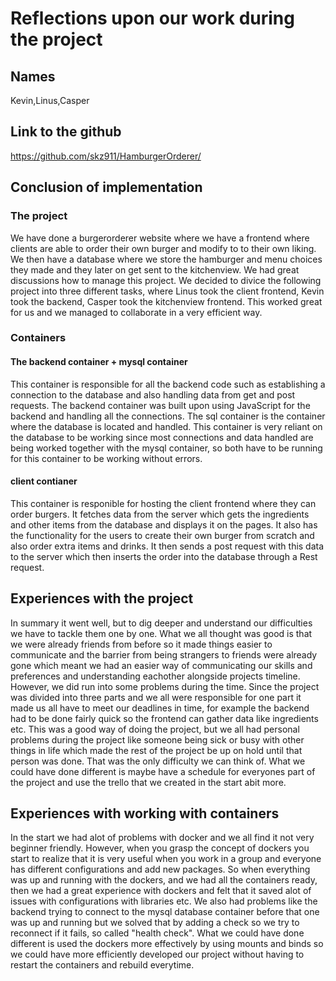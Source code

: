 # Reflections upon our work during the project

## Names

Kevin,Linus,Casper

## Link to the github

https://github.com/skz911/HamburgerOrderer/

## Conclusion of implementation

### The project 
We have done a burgerorderer website where we have a frontend where clients are able to order their own burger and modify to to their own liking. We then have a database
where we store the hamburger and menu choices they made and they later on get sent to the kitchenview. We had great discussions how to manage this project. We decided to
divice the following project into three different tasks, where Linus took the client frontend, Kevin took the backend, Casper took the kitchenview frontend. This worked
great for us and we managed to collaborate in a very efficient way. 

### Containers

#### The backend container + mysql container
This container is responsible for all the backend code such as establishing a connection to the database and also handling data
from get and post requests. The backend container was built upon using JavaScript for the backend and handling all the connections. The sql container is the container
where the database is located and handled. This container is very reliant on the database to be working since most connections and data handled are being worked together
with the mysql container, so both have to be running for this container to be working without errors.

#### client contianer
This container is responible for hosting the client frontend where they can order burgers. It fetches data from the server which gets the ingredients and other items from the database and displays it on the pages. It also has the functionality for the users to create their own burger from scratch and also order extra items and drinks. It then sends a post request with this data to the server which then inserts the order into the database through a Rest request. 


## Experiences with the project

In summary it went well, but to dig deeper and understand our difficulties we have to tackle them one by one. What we all thought was good is that we were already 
friends from before so it made things easier to communicate and the barrier from being strangers to friends were already gone which meant we had an easier way of
communicating our skills and preferences and understanding eachother alongside projects timeline. However, we did run into some problems during the time. Since the
project was divided into three parts and we all were responsible for one part it made us all have to meet our deadlines in time, for example the backend had to be done
fairly quick so the frontend can gather data like ingredients etc. This was a good way of doing the project, but we all had personal problems during the project like
someone being sick or busy with other things in life which made the rest of the project be up on hold until that person was done. That was the only difficulty we can think of. What we could have done different is maybe have a schedule for everyones part of the project and use the trello that we created in the start abit more.

## Experiences with working with containers

In the start we had alot of problems with docker and we all find it not very beginner friendly. However, when you grasp the concept of dockers you start to realize that it is very useful when you work in a group and everyone has different configurations and add new packages. So when everything was up and running with the dockers, and we had all the containers ready, then we had a great experience with dockers and felt that it saved alot of issues with configurations with libraries etc. We also had problems like the backend trying to connect to the mysql database container before that one was up and running but we solved that by adding a check so we try to reconnect if it fails, so called "health check". What we could have done different is used the dockers more effectively by using mounts and binds so we could have more efficiently developed our project without having to restart the containers and rebuild everytime. 

